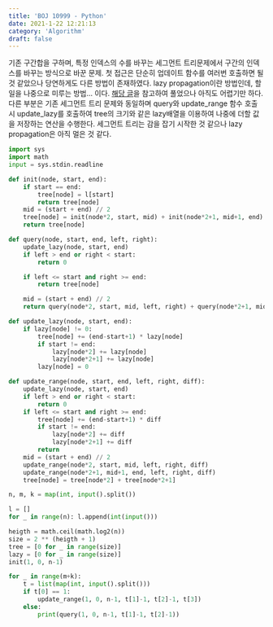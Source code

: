 ```yaml
---
title: 'BOJ 10999 - Python'
date: 2021-1-22 12:21:13
category: 'Algorithm'
draft: false
---
```

기존 구간합을 구하며, 특정 인덱스의 수를 바꾸는 세그먼트 트리문제에서 구간의 인덱스를 바꾸는 방식으로 바꾼 문제. 첫 접근은 단순히 업데이트 함수를 여러번 호출하면 될 것 같았으나 당연하게도 다른 방법이 존재하였다. lazy propagation이란 방법인데, 할 일을 나중으로 미루는 방법... 이다. [해당 글](https://www.acmicpc.net/blog/view/26)을 참고하여 풀었으나 아직도 어렵기만 하다. 다른 부분은 기존 세그먼트 트리 문제와 동일하며 query와 update_range 함수 호출 시 update_lazy를 호출하여 tree의 크기와 같은 lazy배열을 이용하여 나중에 더할 값을 저장하는 연산을 수행한다. 세그먼트 트리는 감을 잡기 시작한 것 같으나 lazy propagation은 아직 멀은 것 같다.
```python
import sys
import math
input = sys.stdin.readline

def init(node, start, end):
    if start == end:
        tree[node] = l[start]
        return tree[node]
    mid = (start + end) // 2
    tree[node] = init(node*2, start, mid) + init(node*2+1, mid+1, end)
    return tree[node]

def query(node, start, end, left, right):
    update_lazy(node, start, end)
    if left > end or right < start:
        return 0

    if left <= start and right >= end:
        return tree[node]

    mid = (start + end) // 2
    return query(node*2, start, mid, left, right) + query(node*2+1, mid+1, end, left, right)

def update_lazy(node, start, end):
    if lazy[node] != 0:
        tree[node] += (end-start+1) * lazy[node]
        if start != end:
            lazy[node*2] += lazy[node]
            lazy[node*2+1] += lazy[node]
        lazy[node] = 0

def update_range(node, start, end, left, right, diff):
    update_lazy(node, start, end)
    if left > end or right < start:
        return 0
    if left <= start and right >= end:
        tree[node] += (end-start+1) * diff
        if start != end:
            lazy[node*2] += diff
            lazy[node*2+1] += diff
        return
    mid = (start + end) // 2
    update_range(node*2, start, mid, left, right, diff)
    update_range(node*2+1, mid+1, end, left, right, diff)
    tree[node] = tree[node*2] + tree[node*2+1]

n, m, k = map(int, input().split())

l = []
for _ in range(n): l.append(int(input()))

heigth = math.ceil(math.log2(n))
size = 2 ** (heigth + 1)
tree = [0 for _ in range(size)]
lazy = [0 for _ in range(size)]
init(1, 0, n-1)

for _ in range(m+k):
    t = list(map(int, input().split()))
    if t[0] == 1:
        update_range(1, 0, n-1, t[1]-1, t[2]-1, t[3])
    else:
        print(query(1, 0, n-1, t[1]-1, t[2]-1))

```